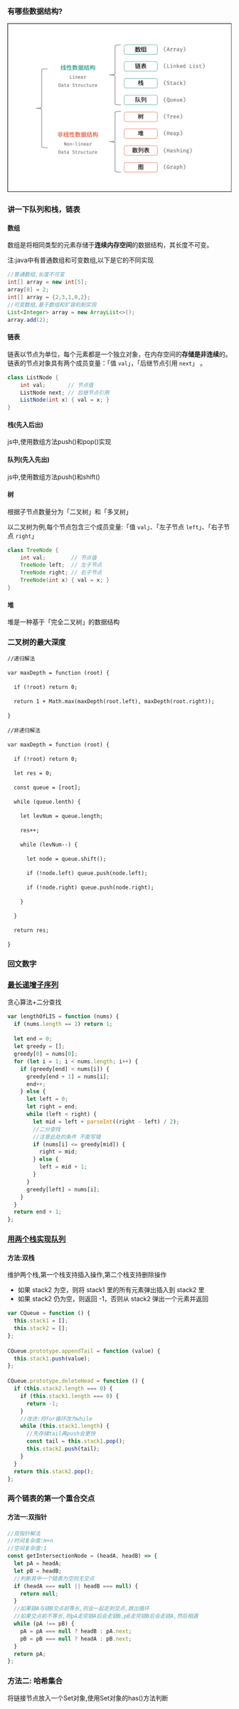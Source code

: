 ### 有哪些数据结构?

![Picture1.png](../../notes-images/1599638810-SZDwfK-Picture1.png)

### 讲一下队列和栈，链表

#### 数组

数组是将相同类型的元素存储于**连续内存空间**的数据结构，其长度不可变。

注:java中有普通数组和可变数组,以下是它的不同实现

```java
//普通数组,长度不可变
int[] array = new int[5];
array[0] = 2;
int[] array = {2,3,1,0,2};
//可变数组,基于数组和扩容机制实现
List<Integer> array = new ArrayList<>();
array.add(2);
```

#### 链表

链表以节点为单位，每个元素都是一个独立对象，在内存空间的**存储是非连续**的。链表的节点对象具有两个成员变量：「值 `val`」，「后继节点引用 `next`」 。

```java
class ListNode {
    int val;       // 节点值
    ListNode next; // 后继节点引用
    ListNode(int x) { val = x; }
}
```

#### 栈(先入后出)

js中,使用数组方法push()和pop()实现

#### 队列(先入先出)

js中,使用数组方法push()和shift()

#### 树

根据子节点数量分为「二叉树」和「多叉树」

以二叉树为例,每个节点包含三个成员变量:「值 `val`」、「左子节点 `left`」、「右子节点 `right`」 

```java
class TreeNode {
    int val;        // 节点值
    TreeNode left;  // 左子节点
    TreeNode right; // 右子节点
    TreeNode(int x) { val = x; }
}
```

#### 堆

堆是一种基于「完全二叉树」的数据结构



### 二叉树的最大深度

```
//递归解法

var maxDepth = function (root) {

  if (!root) return 0;

  return 1 + Math.max(maxDepth(root.left), maxDepth(root.right));

}

//非递归解法

var maxDepth = function (root) {

  if (!root) return 0;

  let res = 0;

  const queue = [root];

  while (queue.lenth) {

    let levNum = queue.length;

    res++;

    while (levNum--) {

      let node = queue.shift();

      if (!node.left) queue.push(node.left);

      if (!node.right) queue.push(node.right);

    }

  }

  return res;

}
```

### 回文数字

### [最长递增子序列](https://leetcode-cn.com/problems/longest-increasing-subsequence/)

贪心算法+二分查找

```js
var lengthOfLIS = function (nums) {
  if (nums.length == 1) return 1;

  let end = 0;
  let greedy = [];
  greedy[0] = nums[0];
  for (let i = 1; i < nums.length; i++) {
    if (greedy[end] < nums[i]) {
      greedy[end + 1] = nums[i];
      end++;
    } else {
      let left = 0;
      let right = end;
      while (left < right) {
        let mid = left + parseInt((right - left) / 2);
        //二分查找
        //注意此处的条件 不能写错
        if (nums[i] <= greedy[mid]) {
          right = mid;
        } else {
          left = mid + 1;
        }
      }
      greedy[left] = nums[i];
    }
  }
  return end + 1;
};
```



### [用两个栈实现队列](https://leetcode-cn.com/problems/yong-liang-ge-zhan-shi-xian-dui-lie-lcof/solution/mian-shi-ti-09-yong-liang-ge-zhan-shi-xian-dui-l-3/)

#### 方法:双栈

维护两个栈,第一个栈支持插入操作,第二个栈支持删除操作

- 如果 stack2 为空，则将 stack1 里的所有元素弹出插入到 stack2 里
- 如果 stack2 仍为空，则返回 -1，否则从 stack2 弹出一个元素并返回

```js
var CQueue = function () {
  this.stack1 = [];
  this.stack2 = [];
};

CQueue.prototype.appendTail = function (value) {
  this.stack1.push(value);
};

CQueue.prototype.deleteHead = function () {
  if (this.stack2.length === 0) {
    if (this.stack1.length === 0) {
      return -1;
    }
    //改进:将for循环改为while
    while (this.stack1.length) {
      //先存储tail再push会更快
      const tail = this.stack1.pop();
      this.stack2.push(tail);
    }
  }
  return this.stack2.pop();
};
```



### 两个链表的第一个重合交点

#### 方法一:双指针

```js
//双指针解法
//时间复杂度:m+n
//空间复杂度:1
const getIntersectionNode = (headA, headB) => {
  let pA = headA;
  let pB = headB;
  //判断其中一个链表为空则无交点
  if (headA === null || headB === null) {
    return null;
  }
  //如果链A与链B交点前等长,则会一起走到交点,跳出循环
  //如果交点前不等长,则pA走完链A后会走链B,pB走完链B后会走链A,然后相遇
  while (pA !== pB) {
    pA = pA === null ? headB : pA.next;
    pB = pB === null ? headA : pB.next;
  }
  return pA;
};
```

### 方法二: 哈希集合

将链接节点放入一个Set对象,使用Set对象的has()方法判断





